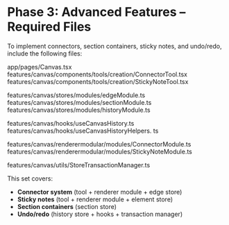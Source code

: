 # Phase 3: Advanced Features – Required Files

To implement connectors, section containers, sticky notes, and undo/redo, include the following files:

app/pages/Canvas.tsx  
features/canvas/components/tools/creation/ConnectorTool.tsx  
features/canvas/components/tools/creation/StickyNoteTool.tsx  

features/canvas/stores/modules/edgeModule.ts  
features/canvas/stores/modules/sectionModule.ts  
features/canvas/stores/modules/historyModule.ts  

features/canvas/hooks/useCanvasHistory.ts  
features/canvas/hooks/useCanvasHistoryHelpers. ts 

features/canvas/renderermodular/modules/ConnectorModule.ts  
features/canvas/renderermodular/modules/StickyNoteModule.ts  

features/canvas/utils/StoreTransactionManager.ts  

This set covers:  
- **Connector system** (tool + renderer module + edge store)  
- **Sticky notes** (tool + renderer module + element store)  
- **Section containers** (section store)  
- **Undo/redo** (history store + hooks + transaction manager)